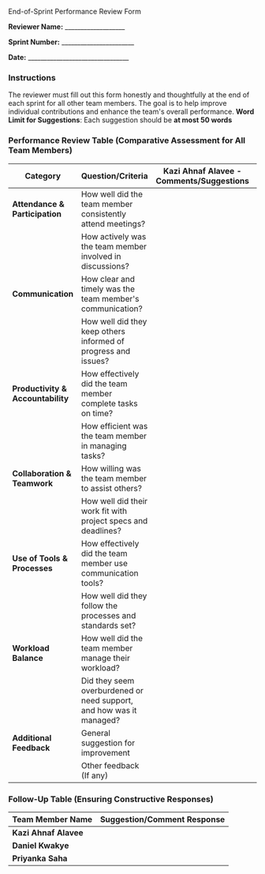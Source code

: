 End-of-Sprint Performance Review Form

**Reviewer Name:** ___________________

**Sprint Number:** _______________________

**Date:** ________________________________

### Instructions
The reviewer must fill out this form honestly and thoughtfully at the end of each sprint for all other team members. The goal is to help improve individual contributions and enhance the team's overall performance. 
**Word Limit for Suggestions**: Each suggestion should be **at most 50 words**

### Performance Review Table (Comparative Assessment for All Team Members)

| Category                      | Question/Criteria                                     | **Kazi Ahnaf Alavee** - Comments/Suggestions | **Daniel Kwakye** - Comments/Suggestions | **Priyanka Saha** - Comments/Suggestions |
|-------------------------------|-------------------------------------------------------|-----------------------------------|-----------------------------------|-----------------------------------|
| **Attendance & Participation**| How well did the team member consistently attend meetings? |                                   |                                   |                                   |
|                               | How actively was the team member involved in discussions? |                                   |                                   |                                   |
| **Communication**            | How clear and timely was the team member's communication? |                                   |                                   |                                   |
|                               | How well did they keep others informed of progress and issues? |                                   |                                   |                                   |
| **Productivity & Accountability** | How effectively did the team member complete tasks on time? |                                   |                                   |                                   |
|                               | How efficient was the team member in managing tasks?      |                                   |                                   |                                   |
| **Collaboration & Teamwork**  | How willing was the team member to assist others?         |                                   |                                   |                                   |
|                               | How well did their work fit with project specs and deadlines? |                                   |                                   |                                   |
| **Use of Tools & Processes**  | How effectively did the team member use communication tools? |                                   |                                   |                                   |
|                               | How well did they follow the processes and standards set?      |                                   |                                   |                                   |
| **Workload Balance**          | How well did the team member manage their workload?        |                                   |                                   |                                   |
|                               | Did they seem overburdened or need support, and how was it managed? |                                   |                                   |                                   |
| **Additional Feedback**       | General suggestion for improvement                   |                                   |                                   |                                   |
|                               | Other feedback  (If any)                                   |                                   |                                   |                                   |




### Follow-Up Table (Ensuring Constructive Responses)

| Team Member Name       | Suggestion/Comment Response                                                                   |
|------------------------|-----------------------------------------------------------------------------------------------|
| **Kazi Ahnaf Alavee**             |                                            |
| **Daniel Kwakye**             |                                            |
| **Priyanka Saha**             |                                            |

